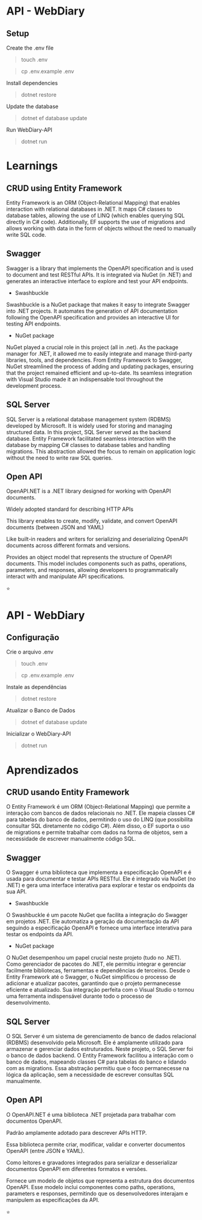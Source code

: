 ﻿# API - WebDiary

## Setup

Create the .env file

> touch .env

> cp .env.example .env

Install dependencies

> dotnet restore

Update the database

> dotnet ef database update

Run WebDiary-API

> dotnet run

# Learnings

## CRUD using Entity Framework

Entity Framework is an ORM (Object-Relational Mapping) that enables interaction with relational databases in .NET. It maps C# classes to database tables, allowing the use of LINQ (which enables querying SQL directly in C# code). Additionally, EF supports the use of migrations and allows working with data in the form of objects without the need to manually write SQL code.

## Swagger

Swagger is a library that implements the OpenAPI specification and is used to document and test RESTful APIs. It is integrated via NuGet (in .NET) and generates an interactive interface to explore and test your API endpoints. 

* Swashbuckle

Swashbuckle is a NuGet package that makes it easy to integrate Swagger into .NET projects. It automates the generation of API documentation following the OpenAPI specification and provides an interactive UI for testing API endpoints.

* NuGet package

NuGet played a crucial role in this project (all in .net). As the package manager for .NET, it allowed me to easily integrate and manage third-party libraries, tools, and dependencies. From Entity Framework to Swagger, NuGet streamlined the process of adding and updating packages, ensuring that the project remained efficient and up-to-date. Its seamless integration with Visual Studio made it an indispensable tool throughout the development process.


## SQL Server

SQL Server is a relational database management system (RDBMS) developed by Microsoft. It is widely used for storing and managing structured data. In this project, SQL Server served as the backend database. Entity Framework facilitated seamless interaction with the database by mapping C# classes to database tables and handling migrations. This abstraction allowed the focus to remain on application logic without the need to write raw SQL queries.

## Open API

OpenAPI.NET is a .NET library designed for working with OpenAPI documents.

Widely adopted standard for describing HTTP APIs 

This library enables to create, modify, validate, and convert OpenAPI documents (between JSON and YAML)

Like built-in readers and writers for serializing and deserializing OpenAPI documents across different formats and versions.

Provides an object model that represents the structure of OpenAPI documents. This model includes components such as paths, operations, parameters, and responses, allowing developers to programmatically interact with and manipulate API specifications.

⭐

# API - WebDiary

## Configuração

Crie o arquivo .env

> touch .env

> cp .env.example .env

Instale as dependências

> dotnet restore

Atualizar o Banco de Dados

> dotnet ef database update

Inicializar o WebDiary-API

> dotnet run

# Aprendizados

## CRUD usando Entity Framework

O Entity Framework é um ORM (Object-Relational Mapping) que permite a interação com bancos de dados relacionais no .NET. Ele mapeia classes C# para tabelas do banco de dados, permitindo o uso do LINQ (que possibilita consultar SQL diretamente no código C#). Além disso, o EF suporta o uso de migrations e permite trabalhar com dados na forma de objetos, sem a necessidade de escrever manualmente código SQL.

## Swagger

O Swagger é uma biblioteca que implementa a especificação OpenAPI e é usada para documentar e testar APIs RESTful. Ele é integrado via NuGet (no .NET) e gera uma interface interativa para explorar e testar os endpoints da sua API.

* Swashbuckle

O Swashbuckle é um pacote NuGet que facilita a integração do Swagger em projetos .NET. Ele automatiza a geração da documentação da API seguindo a especificação OpenAPI e fornece uma interface interativa para testar os endpoints da API.

* NuGet package

O NuGet desempenhou um papel crucial neste projeto (tudo no .NET). Como gerenciador de pacotes do .NET, ele permitiu integrar e gerenciar facilmente bibliotecas, ferramentas e dependências de terceiros. Desde o Entity Framework até o Swagger, o NuGet simplificou o processo de adicionar e atualizar pacotes, garantindo que o projeto permanecesse eficiente e atualizado. Sua integração perfeita com o Visual Studio o tornou uma ferramenta indispensável durante todo o processo de desenvolvimento.

## SQL Server

O SQL Server é um sistema de gerenciamento de banco de dados relacional (RDBMS) desenvolvido pela Microsoft. Ele é amplamente utilizado para armazenar e gerenciar dados estruturados. Neste projeto, o SQL Server foi o banco de dados backend. O Entity Framework facilitou a interação com o banco de dados, mapeando classes C# para tabelas do banco e lidando com as migrations. Essa abstração permitiu que o foco permanecesse na lógica da aplicação, sem a necessidade de escrever consultas SQL manualmente.

## Open API

O OpenAPI.NET é uma biblioteca .NET projetada para trabalhar com documentos OpenAPI.

Padrão amplamente adotado para descrever APIs HTTP.

Essa biblioteca permite criar, modificar, validar e converter documentos OpenAPI (entre JSON e YAML).

Como leitores e gravadores integrados para serializar e desserializar documentos OpenAPI em diferentes formatos e versões.

Fornece um modelo de objetos que representa a estrutura dos documentos OpenAPI. Esse modelo inclui componentes como paths, operations, parameters e responses, permitindo que os desenvolvedores interajam e manipulem as especificações da API.

⭐